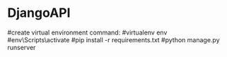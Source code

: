 # DjangoAPI
#create virtual environment 
command:
  #virtualenv env
  #env\Scripts\activate
  #pip install -r requirements.txt
  #python manage.py runserver
 
